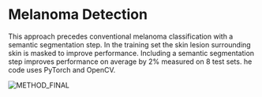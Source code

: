# Melanoma Detection

This approach precedes conventional melanoma classification with a semantic segmentation step. In the training set the skin lesion surrounding skin is masked to improve performance. Including a semantic segmentation step improves performance on average by 2% measured on 8 test sets. he code uses PyTorch and OpenCV.

![METHOD_FINAL](https://user-images.githubusercontent.com/96559466/156281405-8a80870a-5a4a-4623-b6f6-78e68a9865a1.jpg)
